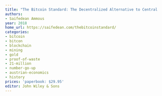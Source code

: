 ```yaml
---
title: "The Bitcoin Standard: The Decentralized Alternative to Central Banking"
authors:
- Saifedean Ammous
year: 2018
home_url: https://saifedean.com/thebitcoinstandard/
categories:
- bitcoin
- bitcon
- blockchain
- mining
- gold
- proof-of-waste
- 21-million
- number-go-up
- austrian-economics
- history
prices: 'paperbook: $29.95'
editor: John Wiley & Sons
---
```

